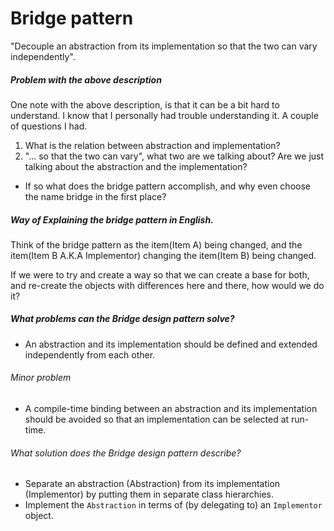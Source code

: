 # Bridge pattern
"Decouple an abstraction from its implementation so that the two can vary independently".

##### Problem with the above description
One note with the above description, is that it can be a bit hard to understand.
I know that I personally had trouble understanding it. A couple of questions I had.
1. What is the relation between abstraction and implementation?
2. "... so that the two can vary", what two are we talking about? Are we just talking
about the abstraction and the implementation?
  * If so what does the bridge pattern accomplish, and why even choose the name bridge in the first place?

##### Way of Explaining the bridge pattern in English.
Think of the bridge pattern as the item(Item A) being changed, and the item(Item B A.K.A Implementor) changing the item(Item B) being changed.

If we were to try and create a way so that we can create a base for both, and re-create the objects with differences here and there, how would we do it?

##### What problems can the Bridge design pattern solve?

* An abstraction and its implementation should be defined and extended independently from each other.
###### Minor problem
* A compile-time binding between an abstraction and its implementation should be avoided so that an implementation can be selected at run-time.

###### What solution does the Bridge design pattern describe?
* Separate an abstraction (Abstraction) from its implementation (Implementor) by putting them in separate class hierarchies.
* Implement the `Abstraction` in terms of (by delegating to) an `Implementor` object.
